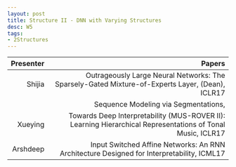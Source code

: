```yaml
---
layout: post
title: Structure II - DNN with Varying Structures
desc: W5
tags:
- 2Structures
---
```




| Presenter | Papers |
| -----: | ----------: |
| Shijia | Outrageously Large Neural Networks: The Sparsely-Gated Mixture-of-Experts Layer, (Dean), ICLR17 |
|  | Sequence Modeling via Segmentations, |
| Xueying | Towards Deep Interpretability (MUS-ROVER II): Learning Hierarchical Representations of Tonal Music, ICLR17 |
| Arshdeep | Input Switched Affine Networks: An RNN Architecture Designed for Interpretability, ICML17 |
